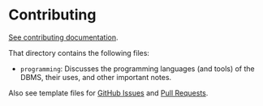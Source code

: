 # Contributing

[See contributing documentation](https://github.com/CSSWENGS18Group9/DB-Poultry/tree/main/docs/contributing).

That directory contains the following files:

- `programming`: Discusses the programming languages (and tools) of the DBMS, their uses, and other important notes.

Also see template files for [GitHub Issues](https://github.com/CSSWENGS18Group9/DB-Poultry/tree/main/.github/ISSUE_TEMPLATE) and [Pull Requests](https://github.com/CSSWENGS18Group9/DB-Poultry/tree/main/.github/PULL_REQUEST_TEMPLATE).
